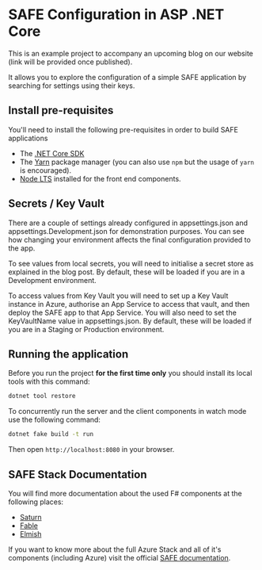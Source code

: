 # SAFE Configuration in ASP .NET Core

This is an example project to accompany an upcoming blog on our website (link will be provided once published).

It allows you to explore the configuration of a simple SAFE application by searching for settings using their keys.

## Install pre-requisites

You'll need to install the following pre-requisites in order to build SAFE applications

* The [.NET Core SDK](https://www.microsoft.com/net/download)
* The [Yarn](https://yarnpkg.com/lang/en/docs/install/) package manager (you can also use `npm` but the usage of `yarn` is encouraged).
* [Node LTS](https://nodejs.org/en/download/) installed for the front end components.

## Secrets / Key Vault

There are a couple of settings already configured in appsettings.json and appsettings.Development.json for demonstration purposes. You can see how changing your environment affects the final configuration provided to the app.

To see values from local secrets, you will need to initialise a secret store as explained in the blog post. By default, these will be loaded if you are in a Development environment.

To access values from Key Vault you will need to set up a Key Vault instance in Azure, authorise an App Service to access that vault, and then deploy the SAFE app to that App Service. You will also need to set the KeyVaultName value in appsettings.json. By default, these will be loaded if you are in a Staging or Production environment.

## Running the application

Before you run the project **for the first time only** you should install its local tools with this command:

```bash
dotnet tool restore
```

To concurrently run the server and the client components in watch mode use the following command:

```bash
dotnet fake build -t run
```

Then open `http://localhost:8080` in your browser.


## SAFE Stack Documentation

You will find more documentation about the used F# components at the following places:

* [Saturn](https://saturnframework.org/docs/)
* [Fable](https://fable.io/docs/)
* [Elmish](https://elmish.github.io/elmish/)

If you want to know more about the full Azure Stack and all of it's components (including Azure) visit the official [SAFE documentation](https://safe-stack.github.io/docs/).
